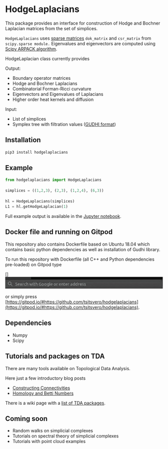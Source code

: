 # HodgeLaplacians

This package provides an interface for construction of Hodge and Bochner Laplacian matrices from the set of simplices.

`HodgeLaplacians` uses [sparse matrices](https://docs.scipy.org/doc/scipy/reference/sparse.html) `dok_matrix` and `csr_matrix` from `scipy.sparse module.` Eigenvalues and eigenvectors are computed using [Scipy ARPACK algorithm](https://docs.scipy.org/doc/scipy/reference/tutorial/arpack.html).

HodgeLaplacian class currently provides

Output:
* Boundary operator matrices
* Hodge and Bochner Laplacians
* Combinatorial Forman-Ricci curvature
* Eigenvectors and Eigenvalues of Laplacians
* Higher order heat kernels and diffusion

Input:
* List of simplices
* Symplex tree with filtration values ([GUDHI format](http://gudhi.gforge.inria.fr/python/latest/simplex_tree_ref.html#gudhi.SimplexTree.get_skeleton))


## Installation
```python
pip3 install hodgelaplacians
```

## Example
```python
from hodgelaplacians import HodgeLaplacians

simplices = ((1,2,3), (2,3), (1,2,4), (6,3))

hl = HodgeLaplacians(simplices)
L1 = hl.getHodgeLaplacian(1)
```

Full example output is available in the [Jupyter notebook](examples/laplacians_combinatorial_data.ipynb).

## Docker file and running on Gitpod
This repository also contains Dockerfile based on Ubuntu 18.04 which contains basic python dependencies as well as installation of Gudhi library.

To run this repository with Dockerfile (all C++ and Python dependencies pre-loaded) on Gitpod type

[]![Open on Gitpod](/help/browser_field.gif "Open on Gitpod")

or simply press [https://gitpod.io/#https://github.com/tsitsvero/hodgelaplacians](https://gitpod.io/#https://github.com/tsitsvero/hodgelaplacians).

## Dependencies
* Numpy
* Scipy

## Tutorials and packages on TDA

There are many tools available on Topological Data Analysis.

Here just a few introductory blog posts
* [Constructing Connectivities](https://datawarrior.wordpress.com/2015/09/14/tda-2-constructing-connectivities/)
* [Homology and Betti Numbers](https://datawarrior.wordpress.com/2015/11/03/tda-3-homology-and-betti-numbers/)

There is a wiki page with a [list of TDA packages](https://en.wikipedia.org/wiki/Persistent_homology#Computation).

## Coming soon
* Random walks on simplicial complexes
* Tutorials on spectral theory of simplicial complexes
* Tutorials with point cloud examples